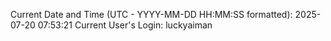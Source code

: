 Current Date and Time (UTC - YYYY-MM-DD HH:MM:SS formatted): 2025-07-20 07:53:21
Current User's Login: luckyaiman
